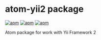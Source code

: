 # atom-yii2 package
[![apm](https://img.shields.io/apm/v/atom-yii2.svg)]()
[![apm](https://img.shields.io/apm/dm/atom-yii2.svg)]()
[![apm](https://img.shields.io/apm/l/atom-yii2.svg)]()


Atom package for work with Yii Framework 2
